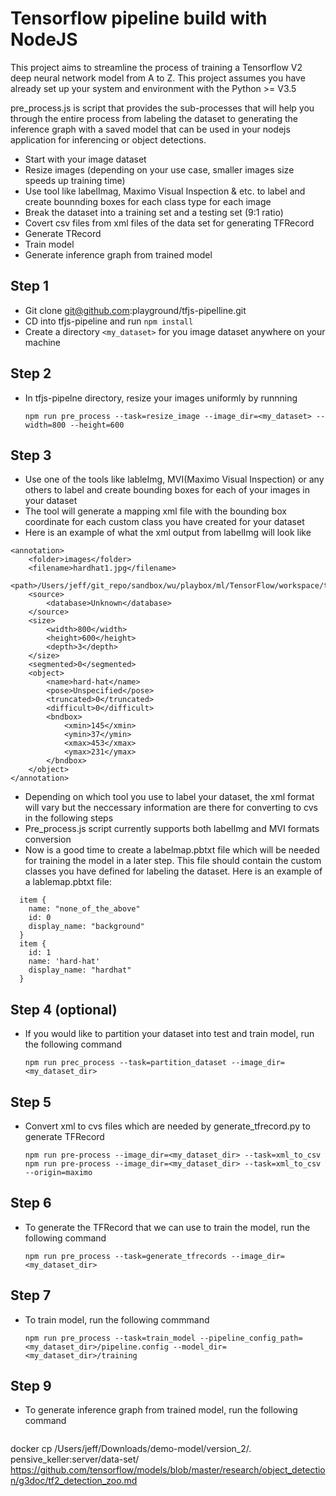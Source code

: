 # Tensorflow pipeline build with NodeJS

This project aims to streamline the process of training a Tensorflow V2 deep neural network model from A to Z.  This project assumes you have already set up your system and environment with the Python >= V3.5

pre_process.js is script that provides the sub-processes that will help you through the entire process from labeling the dataset to generating the inference graph with a saved model that can be used in your nodejs application for inferencing or object detections.

* Start with your image dataset
* Resize images (depending on your use case, smaller images size speeds up training time)
* Use tool like labelImag, Maximo Visual Inspection & etc. to label and create bounnding boxes for each class type for each image
* Break the dataset into a training set and a testing set (9:1 ratio)
* Covert csv files from xml files of the data set for generating TFRecord
* Generate TRecord
* Train model
* Generate inference graph from trained model 

## Step 1
- Git clone git@github.com:playground/tfjs-pipelline.git
- CD into tfjs-pipeline and run ```npm install```
- Create a directory ```<my_dataset>``` for you image dataset anywhere on your machine

## Step 2
- In tfjs-pipelne directory, resize your images uniformly by runnning

  ```npm run pre_process --task=resize_image --image_dir=<my_dataset> --width=800 --height=600```

## Step 3
- Use one of the tools like lableImg, MVI(Maximo Visual Inspection) or any others to label and create bounding boxes for each of your images in your dataset
- The tool will generate a mapping xml file with the bounding box coordinate for each custom class you have created for your dataset
- Here is an example of what the xml output from labelImg will look like
```
<annotation>
	<folder>images</folder>
	<filename>hardhat1.jpg</filename>
	<path>/Users/jeff/git_repo/sandbox/wu/playbox/ml/TensorFlow/workspace/training_demo/images/hardhat1.jpg</path>
	<source>
		<database>Unknown</database>
	</source>
	<size>
		<width>800</width>
		<height>600</height>
		<depth>3</depth>
	</size>
	<segmented>0</segmented>
	<object>
		<name>hard-hat</name>
		<pose>Unspecified</pose>
		<truncated>0</truncated>
		<difficult>0</difficult>
		<bndbox>
			<xmin>145</xmin>
			<ymin>37</ymin>
			<xmax>453</xmax>
			<ymax>231</ymax>
		</bndbox>
	</object>
</annotation>
```

- Depending on which tool you use to label your dataset, the xml format will vary but the neccessary information are there for converting to cvs in the following steps
- Pre_process.js script currently supports both labelImg and MVI formats conversion
- Now is a good time to create a labelmap.pbtxt file which will be needed for training the model in a later step.  This file should contain the custom classes you have defined for labeling the dataset.  Here is an example of a lablemap.pbtxt file:
```
  item {
    name: "none_of_the_above"
    id: 0
    display_name: "background"
  }
  item {
    id: 1
    name: 'hard-hat'
    display_name: "hardhat"
  }
```

## Step 4 (optional)
- If you would like to partition your dataset into test and train model, run the following command

  ```npm run prec_process --task=partition_dataset --image_dir=<my_dataset_dir>```

## Step 5
- Convert xml to cvs files which are needed by generate_tfrecord.py to generate TFRecord

  ```npm run pre-process --image_dir=<my_dataset_dir> --task=xml_to_csv```     
  ```npm run pre-process --image_dir=<my_dataset_dir> --task=xml_to_csv --origin=maximo```     

## Step 6
- To generate the TFRecord that we can use to train the model, run the following command

  ```npm run pre_process --task=generate_tfrecords --image_dir=<my_dataset_dir>```

## Step 7
- To train model, run the following commmand

  ```npm run pre_process --task=train_model --pipeline_config_path=<my_dataset_dir>/pipeline.config --model_dir=<my_dataset_dir>/training```

## Step 9
- To generate inference graph from trained model, run the following command

  ```npm run pre_process --trained_checkpoint_dir=<my_dataset_dir>/training --pipeline_config_path=<my_dataset_dir>/pipeline.config --output_directory=<my_dataset_dir>/inference_graph --task=export_inference_graph

docker cp  /Users/jeff/Downloads/demo-model/version_2/. pensive_keller:server/data-set/
https://github.com/tensorflow/models/blob/master/research/object_detection/g3doc/tf2_detection_zoo.md